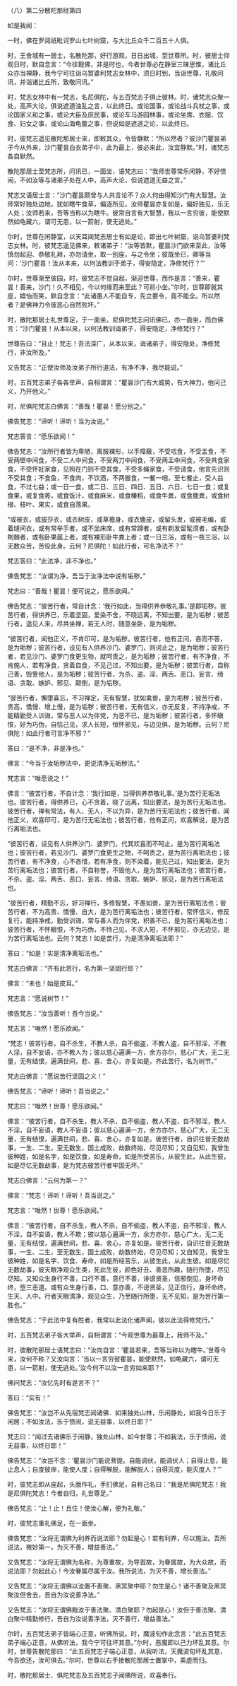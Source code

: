   （八）第二分散陀那经第四

  如是我闻：

  一时，佛在罗阅祇毗诃罗山七叶树窟，与大比丘众千二百五十人俱。

  时，王舍城有一居士，名散陀那，好行游观，日日出城，至世尊所。时，彼居士仰观日时，默自念言：“今往觐佛，非是时也，今者世尊必在静室三昧思惟，诸比丘众亦当禅静，我今宁可往诣乌暂婆利梵志女林中，须日时到，当诣世尊，礼敬问讯，并诣诸比丘所，致敬问讯。”

  时，梵志女林中有一梵志，名尼俱陀，与五百梵志子俱止彼林。时，诸梵志众聚一处，高声大论，俱说遮道浊乱之言，以此终日。或论国事，或论战斗兵杖之事，或论国家义和之事，或论大臣及庶民事，或论车马游园林事，或论坐席、衣服、饮食、妇女之事，或论山海龟鳖之事，但说如是遮道之论，以此终日。

  时，彼梵志遥见散陀那居士来，即敕其众，令皆静默：“所以然者？彼沙门瞿昙弟子今从外来，沙门瞿昙白衣弟子中，此为最上，彼必来此，汝宜静默。”时，诸梵志各自默然。

  散陀那居士至梵志所，问讯已，一面坐，语梵志曰：“我师世尊常乐闲静，不好愦闹，不如汝等与诸弟子处在人中，高声大论，但说遮道无益之言。”

  梵志又语居士言：“沙门瞿昙颇曾与人共言论不？众人何由得知沙门有大智慧。汝师常好独处边地，犹如瞎牛食草，偏逐所见，汝师瞿昙亦复如是，偏好独见，乐无人处；汝师若来，吾等当称以为瞎牛。彼常自言有大智慧，我以一言穷彼，能使默然如龟藏六，谓可无患，以一箭射，使无逃处。”

  尔时，世尊在闲静室，以天耳闻梵志居士有如是论，即出七叶树窟，诣乌暂婆利梵志女林。时，彼梵志遥见佛来，敕诸弟子：“汝等皆默，瞿昙沙门欲来至此，汝等慎勿起迎、恭敬礼拜，亦勿请坐，取一别座，与之令坐；彼既坐已，卿等当问：‘沙门瞿昙！汝从本来，以何法教训于弟子，得安隐定，净修梵行？’”

  尔时，世尊渐至彼园，时，彼梵志不觉自起，渐迎世尊，而作是言：“善来，瞿昙！善来，沙门！久不相见，今以何缘而来至此？可前小坐。”尔时，世尊即就其座，嬉怡而笑，默自念言：“此诸愚人不能自专，先立要令，竟不能全。所以然者？是佛神力令彼恶心自然败坏。”

  时，散陀那居士礼世尊足，于一面坐。尼俱陀梵志问讯佛已，亦一面坐，而白佛言：“沙门瞿昙！从本以来，以何法教训诲弟子，得安隐定，净修梵行？”

  世尊告曰：“且止！梵志！吾法深广，从本以来，诲诸弟子，得安隐处，净修梵行，非汝所及。”

  又告梵志：“正使汝师及汝弟子所行道法，有净不净，我尽能说。”

  时，五百梵志弟子各各举声，自相谓言：“瞿昙沙门有大威势，有大神力，他问己义，乃开他义。”

  时，尼俱陀梵志白佛言：“善哉！瞿昙！愿分别之。”

  佛告梵志：“谛听！谛听！当为汝说。”

  梵志答言：“愿乐欲闻！”

  佛告梵志：“汝所行者皆为卑陋，离服裸形，以手障蔽，不受瓨食，不受盂食，不受两壁中间食，不受二人中间食，不受两刀中间食，不受两盂中间食，不受共食家食，不受怀妊家食，见狗在门则不受其食，不受多蝇家食，不受请食，他言先识则不受其食；不食鱼，不食肉，不饮酒，不两器食，一餐一咽，至七餐止，受人益食，不过七益；或一日一食，或二日、三日、四日、五日、六日、七日一食；或复食果，或复食莠，或食饭汁，或食麻米，或食稴稻，或食牛粪，或食鹿粪，或食树根、枝叶、果实，或食自落果。

  “或被衣，或披莎衣，或衣树皮，或草襜身，或衣鹿皮，或留头发，或被毛编，或着塳间衣，或有常举手者，或不坐床席，或有常蹲者，或有剃发留髦须者，或有卧荆棘者，或有卧果蓏上者，或有裸形卧牛粪上者；或一日三浴，或有一夜三浴，以无数众苦，苦役此身。云何？尼俱陀！如此行者，可名净法不？”

  梵志答曰：“此法净，非不净也。”

  佛告梵志：“汝谓为净，吾当于汝净法中说有垢秽。”

  梵志曰：“善哉！瞿昙！便可说之，愿乐欲闻。”

  佛告梵志：“彼苦行者，常自计念：‘我行如此，当得供养恭敬礼事。’是即垢秽。彼苦行者，得供养已，乐着坚固，爱染不舍，不晓远离，不知出要，是为垢秽；彼苦行者，遥见人来，尽共坐禅，若无人时，随意坐卧，是为垢秽。

  “彼苦行者，闻他正义，不肯印可，是为垢秽。彼苦行者，他有正问，吝而不答，是为垢秽；彼苦行者，设见有人供养沙门、婆罗门，则诃止之，是为垢秽；彼苦行者，若见沙门、婆罗门食更生物，就呵责之，是为垢秽；彼苦行者，有不净食，不肯施人，若有净食，贪着自食，不见己过，不知出要，是为垢秽；彼苦行者，自称己善，毁訾他人，是为垢秽；彼苦行者，为杀、盗、淫、两舌、恶口、妄言、绮语、贪取、嫉妒、邪见、颠倒，是为垢秽。

  “彼苦行者，懈堕喜忘，不习禅定，无有智慧，犹如禽兽，是为垢秽；彼苦行者，贵高，憍慢、增上慢，是为垢秽；彼苦行者，无有信义，亦无反复，不持净戒，不能精勤受人训诲，常与恶人以为伴党，为恶不已，是为垢秽；彼苦行者，多怀瞋恨，好为巧伪，自怙己见，求人长短，恒怀邪见，与边见俱，是为垢秽。云何？尼俱陀！如此行者可言净不邪？”

  答曰：“是不净，非是净也。”

  佛言：“今当于汝垢秽法中，更说清净无垢秽法。”

  梵志言：“唯愿说之！”

  佛言：“彼苦行者，不自计念：‘我行如是，当得供养恭敬礼事。’是为苦行无垢法也。彼苦行者，得供养已，心不贪着，晓了远离，知出要法，是为苦行无垢法也。彼苦行者，禅有常法，有人、无人，不以为异，是为苦行无垢法也；彼苦行者，闻他正义，欢喜印可，是为苦行无垢法也；彼苦行者，他有正问，欢喜解说，是为苦行离垢法也。

  “彼苦行者，设见有人供养沙门、婆罗门，代其欢喜而不呵止，是为苦行离垢法也；彼苦行者，若见沙门、婆罗门食更生之物，不呵责之，是为苦行离垢法也；彼苦行者，有不净食，心不吝惜，若有净食，则不染着，能见己过，知出要法，是为苦行离垢法也；彼苦行者，不自称誉，不毁他人，是为苦行离垢法也；彼苦行者，不杀、盗、淫、两舌、恶口、妄言、绮语、贪取、嫉妒、邪见，是为苦行离垢法也。

  “彼苦行者，精勤不忘，好习禅行，多修智慧，不愚如兽，是为苦行离垢法也；彼苦行者，不为高贵、憍慢、自大，是为苦行离垢法也；彼苦行者，常怀信义，修反复行，能持净戒，勤受训诲，常与善人而为伴党，积善不已，是为苦行离垢法也；彼苦行者，不怀瞋恨，不为巧伪，不恃己见，不求人短，不怀邪见，亦无边见，是为苦行离垢法也。云何？梵志！如是苦行，为是清净离垢法耶？”

  答曰：“如是！实是清净离垢法也。”

  梵志白佛言：“齐有此苦行，名为第一坚固行耶？”

  佛言：“未也！始是皮耳。”

  梵志言：“愿说树节！”

  佛告梵志：“汝当善听！吾今当说。”

  梵志言：“唯然！愿乐欲闻。”

  “梵志！彼苦行者，自不杀生，不教人杀，自不偷盗，不教人盗，自不邪淫，不教人淫，自不妄语，亦不教人为；彼以慈心遍满一方，余方亦尔，慈心广大，无二无量，无有结恨，遍满世间，悲、喜、舍心，亦复如是，齐此苦行，名为树节。”

  梵志白佛言：“愿说苦行坚固之义！”

  佛告梵志：“谛听！谛听！吾当说之。”

  梵志曰：“唯然！世尊！愿乐欲闻。”

  佛言：“彼苦行者，自不杀生，教人不杀，自不偷盗，教人不盗，自不邪淫，教人不淫，自不妄语，教人不妄语；彼以慈心遍满一方，余方亦尔，慈心广大，无二无量，无有结恨，遍满世间，悲、喜、舍心，亦复如是。彼苦行者，自识往昔无数劫事，一生、二生，至无数生，国土成败，劫数终始，尽见尽知；又自见知，我曾生彼种姓，如是名字，如是饮食，如是寿命，如是所受苦乐，从彼生此，从此生彼，如是尽忆无数劫事，是为梵志彼苦行者牢固无坏。”

  梵志白佛言：“云何为第一？”

  佛言：“梵志！谛听！谛听！吾当说之。”

  梵志言：“唯然！世尊！愿乐欲闻。”

  佛言：“彼苦行者，自不杀生，教人不杀，自不偷盗，教人不盗，自不邪淫，教人不淫，自不妄语，教人不欺；彼以慈心遍满一方，余方亦尔，慈心广大，无二无量，无有结恨，遍满世间，悲、喜、舍心，亦复如是。彼苦行者，自识往昔无数劫事，一生、二生，至无数生，国土成败，劫数终始，尽见尽知；又自知见，我曾生彼种姓，如是名字、饮食、寿命，如是所经苦乐，从彼生此，从此生彼。如是尽忆无数劫事，彼天眼净观众生类，死此生彼，颜色好丑、善恶所趣，随行所堕，尽见尽知。又知众生身行不善，口行不善，意行不善，诽谤贤圣，信邪倒见，身坏命终，堕三恶道。或有众生身行善，口、意亦善，不谤贤圣，见正信行，身坏命终，生天、人中。行者天眼清净，观见众生，乃至随行所堕，无不见知，是为苦行第一胜也。”

  佛告梵志：“于此法中复有胜者，我常以此法化诸声闻，彼以此法得修梵行。”

  时，五百梵志弟子各大举声，自相谓言：“今观世尊为最尊上，我师不及。”

  时，彼散陀那居士语梵志曰：“汝向自言：‘瞿昙若来，吾等当称以为瞎牛。’世尊今来，汝何不称？又汝向言：‘当以一言穷彼瞿昙，能使默然，如龟藏六，谓可无患，以一箭射，使无逃处。’汝今何不以汝一言穷如来耶？”

  佛问梵志：“汝忆先时有是言不？”

  答曰：“实有！”

  佛告梵志：“汝岂不从先宿梵志闻诸佛．如来独处山林，乐闲静处，如我今日乐于闲居；不如汝法，乐于愦闹，说无益事，以终日耶？”

  梵志曰：“闻过去诸佛乐于闲静，独处山林，如今世尊；不如我法，乐于愦闹，说无益事，以终日耶！”

  佛告梵志：“汝岂不念：‘瞿昙沙门能说菩提。自能调伏，能调伏人；自得止息，能止息人；自度彼岸，能使人度；自得解脱，能解脱人；自得灭度，能灭度人？’”

  时，彼梵志即从座起，头面作礼，手扪佛足，自称己名曰：“我是尼俱陀梵志！我是尼俱陀梵志！今者自归，礼世尊足。”

  佛告梵志：“止！止！且住！使汝心解，便为礼敬。”

  时，彼梵志重礼佛足，在一面坐。

  佛告梵志：“汝将无谓佛为利养而说法耶？勿起是心！若有利养，尽以施汝。吾所说法，微妙第一，为灭不善，增益善法。”

  又告梵志：“汝将无谓佛为名称，为尊重故，为导首故，为眷属故，为大众故，而说法耶？勿起此心！今汝眷属尽属于汝。我所说法，为灭不善，增长善法。”

  又告梵志：“汝将无谓佛以汝置不善聚、黑冥聚中耶？勿生是心！诸不善聚及黑冥聚汝但舍去，吾自为汝说善净法。”

  又告梵志：“汝将无谓佛黜汝于善法聚、清白聚耶？勿起是心！汝但于善法聚、清白聚中精勤修行，吾自为汝说善净法，灭不善行，增益善法。”

  尔时，五百梵志弟子皆端心正意，听佛所说。时，魔波旬作此念言：“此五百梵志弟子端心正意，从佛听法，我今宁可往坏其意。”尔时，恶魔即以己力坏乱其意。尔时，世尊告散陀那曰：“此五百梵志子端心正意，从我听法，天魔波旬坏乱其意，今吾欲还，汝可俱去。”尔时，世尊以右手接散陀那居士置掌中，乘虚而归。

  时，散陀那居士、俱陀梵志及五百梵志子闻佛所说，欢喜奉行。

